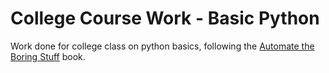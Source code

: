 # College Course Work - Basic Python

Work done for college class on python basics, following the [Automate the Boring Stuff](https://automatetheboringstuff.com/ "Automate the Boring Stuff") book.
